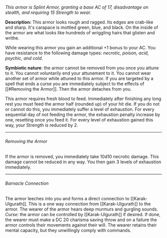 *This armor is Splint Armor, granting a base AC of 17, disadvantage on stealth, and requiring 15 Strength to wear.*

**Description:** This armor looks rough and ragged. Its edges are crab-like and sharp. It's carapace is mottled green, blue, and black. On the inside of the armor are what looks like hundreds of wriggling hairs that glisten and writhe. 

While wearing this armor you gain an additional +1 bonus to your AC. You have resistance to the following damage types: *necrotic, poison, acid, psychic, and cold*. 

**Symbiotic nature**: the armor cannot be removed from you once you attune to it. You cannot voluntarily end your attunement to it. You cannot wear another set of armor while attuned to this armor. If you are targeted by a spell that ends a curse you are immediately subject to the effects of [[#Removing the Armor]]. Then the armor detaches from you. 

This armor requires fresh blood to feed. Immediately after finishing any long rest you must feed the armor half (rounded up) of your hit die. If you do not or cannot do this, you immediately suffer a level of exhaustion. For every sequential day of not feeding the armor, the exhaustion penalty increase by one, resetting once you feed it. For every level of exhaustion gained this way, your Strength is reduced by 2. 

_ _ _ _
###### Removing the Armor
If the armor is removed, you immediately take 10d10 necrotic damage. This damage cannot be reduced in any way. You then gain 3 levels of exhaustion immediately. 

_ _ _ _
###### Barnacle Connection
The armor leeches into you and forms a direct connection to [[Karak-Ulgurath]]. This is a one way connection from [[Karak-Ulgurath]] to the armor. The wearer of the armor hears deep murmurs and gurgling sounds. *Curse:* the armor can be controlled by [[Karak-Ulgurath]] if desired. If done, the wearer must make a DC 20 charisma saving throw and on a failure the armor controls their movements against their will. The wearer retains their mental capacity, but they unwillingly comply with commands. 